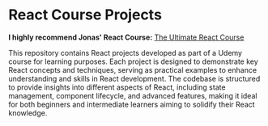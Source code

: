 # React Course Projects

**I highly recommend Jonas' React Course:** [The Ultimate React Course](https://www.udemy.com/course/the-ultimate-react-course/)

This repository contains React projects developed as part of a Udemy course for learning purposes. Each project is designed to demonstrate key React concepts and techniques, serving as practical examples to enhance understanding and skills in React development. The codebase is structured to provide insights into different aspects of React, including state management, component lifecycle, and advanced features, making it ideal for both beginners and intermediate learners aiming to solidify their React knowledge.

